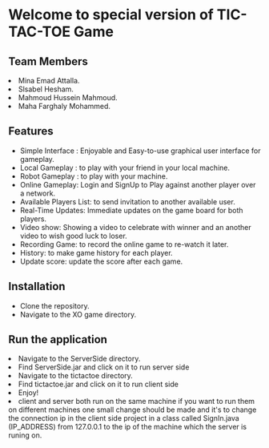 <h1>Welcome to special version of TIC-TAC-TOE Game</h1>


<h2>Team Members</h2>
  <li>Mina Emad Attalla.</li>
  <li>Slsabel Hesham.</li>
  <li>Mahmoud Hussein Mahmoud.</li>
  <li>Maha Farghaly Mohammed.</li>

<h2>Features</h2>
<ul>
  <li>Simple Interface : Enjoyable and Easy-to-use graphical user interface for gameplay.</li>
  <li>Local Gameplay : to play with your friend in your local machine.</li>
  <li>Robot Gameplay : to play with your machine.</li>
  <li>Online Gameplay: Login and SignUp to Play against another player over a network.</li>
  <li>Available Players List: to send invitation to another available user.</li>
  <li>Real-Time Updates: Immediate updates on the game board for both players.</li>
  <li>Video show: Showing a video to celebrate with winner and an another video to wish good luck to loser.</li>
  <li>Recording Game: to record the online game to re-watch it later.</li>
  <li>History: to make game history for each player.</li>
  <li>Update score: update the score after each game.</li>
</ul>
<h2>Installation</h2>
<ul>
  <li>Clone the repository.</li>
  <li>Navigate to the XO game directory.</li>
</ul>
<h2>Run the application</h2>
  <li>Navigate to the ServerSide directory.</li>
  <li>Find ServerSide.jar and click on it to run server side</li>
  <li>Navigate to the tictactoe directory.</li>
  <li>Find tictactoe.jar and click on it to run client side</li>
  <li>Enjoy!</li>
 <li>client and server both run on the same machine if you want to run them on different machines one small change should be made and it's to change the connection ip in the client side project in a class called SignIn.java (IP_ADDRESS) from 127.0.0.1 to the ip of the machine which the server is runing on.</li>
  


